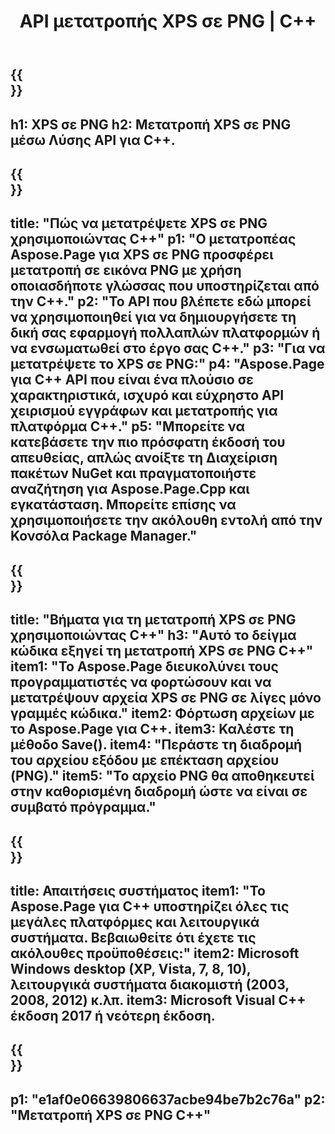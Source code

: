 ﻿---
translation: true
template: /_templates/_conversion-child-cpp.md
title: API μετατροπής XPS σε PNG | C++
url: /cpp/conversion/xps-to-png/
description: Η μετατροπή PS σε PNG παρέχεται από το Aspose.Page για λύση API C++. Λειτουργεί σε C++ Runtime Environment για Windows 32 bit, Windows 64 bit και Linux 64 bit.
informat: XPS
outformat: PNG
otherformats: EPS PS
---

{{<section banner>}}
---
h1: XPS σε PNG
h2: Μετατροπή XPS σε PNG μέσω Λύσης API για C++.
---

{{<section overview>}}
---
title: "Πώς να μετατρέψετε XPS σε PNG χρησιμοποιώντας C++"
p1: "Ο μετατροπέας Aspose.Page για XPS σε PNG προσφέρει μετατροπή σε εικόνα PNG με χρήση οποιασδήποτε γλώσσας που υποστηρίζεται από την C++."
p2: "Το API που βλέπετε εδώ μπορεί να χρησιμοποιηθεί για να δημιουργήσετε τη δική σας εφαρμογή πολλαπλών πλατφορμών ή να ενσωματωθεί στο έργο σας C++."
p3: "Για να μετατρέψετε το XPS σε PNG:"
p4: "Aspose.Page για C++ API που είναι ένα πλούσιο σε χαρακτηριστικά, ισχυρό και εύχρηστο API χειρισμού εγγράφων και μετατροπής για πλατφόρμα C++."
p5: "Μπορείτε να κατεβάσετε την πιο πρόσφατη έκδοσή του απευθείας, απλώς ανοίξτε τη Διαχείριση πακέτων NuGet και πραγματοποιήστε αναζήτηση για Aspose.Page.Cpp και εγκατάσταση. Μπορείτε επίσης να χρησιμοποιήσετε την ακόλουθη εντολή από την Κονσόλα Package Manager."
---

{{<section feature1>}}
---
title: "Βήματα για τη μετατροπή XPS σε PNG χρησιμοποιώντας C++"
h3: "Αυτό το δείγμα κώδικα εξηγεί τη μετατροπή XPS σε PNG C++"
item1: "Το Aspose.Page διευκολύνει τους προγραμματιστές να φορτώσουν και να μετατρέψουν αρχεία XPS σε PNG σε λίγες μόνο γραμμές κώδικα."
item2: Φόρτωση αρχείων με το Aspose.Page για C++.
item3: Καλέστε τη μέθοδο Save().
item4: "Περάστε τη διαδρομή του αρχείου εξόδου με επέκταση αρχείου (PNG)."
item5: "Το αρχείο PNG θα αποθηκευτεί στην καθορισμένη διαδρομή ώστε να είναι σε συμβατό πρόγραμμα."
---

{{<section feature2>}}
---
title: Απαιτήσεις συστήματος
item1: "Το Aspose.Page για C++ υποστηρίζει όλες τις μεγάλες πλατφόρμες και λειτουργικά συστήματα. Βεβαιωθείτε ότι έχετε τις ακόλουθες προϋποθέσεις:"
item2: Microsoft Windows desktop (XP, Vista, 7, 8, 10), λειτουργικά συστήματα διακομιστή (2003, 2008, 2012) κ.λπ.
item3: Microsoft Visual C++ έκδοση 2017 ή νεότερη έκδοση.
---

{{<section gist>}}
---
p1: "e1af0e06639806637acbe94be7b2c76a"
p2: "Μετατροπή XPS σε PNG C++"
---
